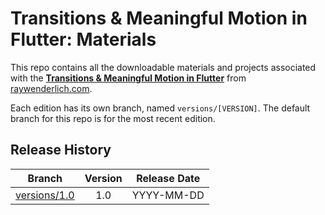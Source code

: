 # Transitions & Meaningful Motion in Flutter: Materials

This repo contains all the downloadable materials and projects associated with the **[Transitions & Meaningful Motion in Flutter](https://www.raywenderlich.com/library)** from [raywenderlich.com](https://www.raywenderlich.com).

Each edition has its own branch, named `versions/[VERSION]`. The default branch for this repo is for the most recent edition.

## Release History

| Branch                                                                                  | Version | Release Date |
| --------------------------------------------------------------------------------------- |:-------:|:------------:|
| [versions/1.0](https://github.com/raywenderlich/video-tmmf-materials/tree/versions/1.0) | 1.0     | YYYY-MM-DD   |
